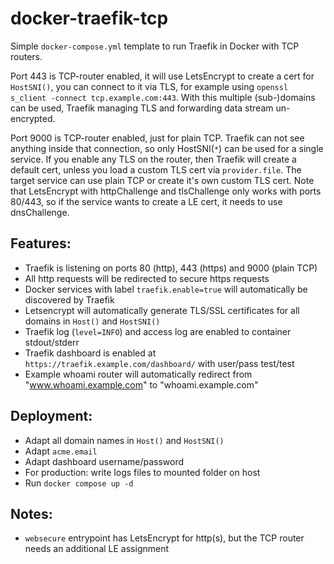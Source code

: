 # docker-traefik-tcp

Simple `docker-compose.yml` template to run Traefik in Docker with TCP routers. 

Port 443 is TCP-router enabled, it will use LetsEncrypt to create a cert for `HostSNI()`, you can connect to it via TLS, for example using `openssl s_client -connect tcp.example.com:443`. With this multiple (sub-)domains can be used, Traefik managing TLS and forwarding data stream un-encrypted.

Port 9000 is TCP-router enabled, just for plain TCP. Traefik can not see anything inside that connection, so only HostSNI(`*`) can be used for a single service. If you enable any TLS on the router, then Traefik will create a default cert, unless you load a custom TLS cert via `provider.file`. The target service can use plain TCP or create it's own custom TLS cert. Note that LetsEncrypt with httpChallenge and tlsChallenge only works with ports 80/443, so if the service wants to create a LE cert, it needs to use dnsChallenge.

## Features:

- Traefik is listening on ports 80 (http), 443 (https) and 9000 (plain TCP)
- All http requests will be redirected to secure https requests
- Docker services with label `traefik.enable=true` will automatically be discovered by Traefik
- Letsencrypt will automatically generate TLS/SSL certificates for all domains in `Host()` and `HostSNI()`
- Traefik log (`level=INFO`) and access log are enabled to container stdout/stderr
- Traefik dashboard is enabled at `https://traefik.example.com/dashboard/` with user/pass test/test
- Example whoami router will automatically redirect from "www.whoami.example.com" to "whoami.example.com"

## Deployment:

- Adapt all domain names in `Host()` and `HostSNI()`
- Adapt `acme.email`
- Adapt dashboard username/password
- For production: write logs files to mounted folder on host
- Run `docker compose up -d`

## Notes:

- `websecure` entrypoint has LetsEncrypt for http(s), but the TCP router needs an additional LE assignment

